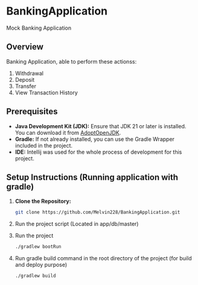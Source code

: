 # BankingApplication

Mock Banking Application

## Overview

Banking Application, able to perform these actionss:
1) Withdrawal
2) Deposit
3) Transfer
4) View Transaction History
## Prerequisites

- **Java Development Kit (JDK):** Ensure that JDK 21 or later is installed. You can download it
  from [AdoptOpenJDK](https://adoptopenjdk.net/).
- **Gradle:** If not already installed, you can use the Gradle Wrapper included in the project.
- **IDE:** Intellij was used for the whole process of development for this project.

## Setup Instructions (Running application with gradle)

1. **Clone the Repository:**

   ```bash
   git clone https://github.com/Melvin228/BankingApplication.git

2. Run the project script (Located in app/db/master)
    
3. Run the project

   ```bash
   ./gradlew bootRun

4. Run gradle build command in the root directory of the project (for build and deploy purpose)

   ```bash
   ./gradlew build 
   
